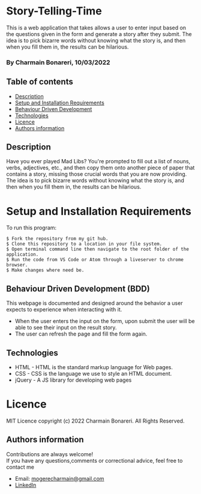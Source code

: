# Story-Telling-Time

This is a web application that takes allows a user to enter input based on the questions given in the form and generate a story after they submit. The idea is to pick bizarre words without knowing what the story is, and then when you fill them in, the results can be hilarious. 

### By Charmain Bonareri, 10/03/2022


## Table of contents
* [Description](#description)
* [Setup and Installation Requirements](#setup)
* [Behaviour Driven Development](#BDD)
* [Technologies](#technologies)
* [Licence](#licence)
* [Authors information](#contact)

## Description
Have you ever played Mad Libs? You're prompted to fill out a list of nouns, verbs, adjectives, etc., and then copy them onto another piece of paper that contains a story, missing those crucial words that you are now providing. The idea is to pick bizarre words without knowing what the story is, and then when you fill them in, the results can be hilarious. 


# Setup and Installation Requirements
To run this program:

```
$ Fork the repository from my git hub.
$ Clone this repository to a location in your file system.
$ Open terminal command line then navigate to the root folder of the application.
$ Run the code from VS Code or Atom through a liveserver to chrome browser.
$ Make changes where need be.
```
## Behaviour Driven Development (BDD)
This webpage is documented and designed around the behavior a user expects to experience when interacting with it.

- When the user enters the input on the form, upon submit the user will be able to see their input on the result story.
- The user can refresh the page and fill the form again.

## Technologies
* HTML - HTML is the standard markup language for Web pages.
* CSS - CSS is the language we use to style an HTML document.
* jQuery - A JS library for developing web pages

# Licence
MIT Licence 
copyright (c) 2022 Charmain Bonareri. All Rights Reserved.


## Authors information
Contributions are always welcome!  
If you have any questions,comments or correctional advice, feel free to contact me
* Email: mogerecharmain@gmail.com
* [LinkedIn](https://www.linkedin.com/in/charmain-bonareri-71a209126/)